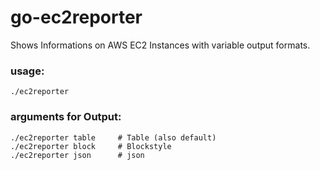 # go-ec2reporter
Shows Informations on AWS EC2 Instances with variable output formats.

### usage:
    ./ec2reporter

### arguments for Output:
    ./ec2reporter table     # Table (also default)
    ./ec2reporter block     # Blockstyle
    ./ec2reporter json      # json
